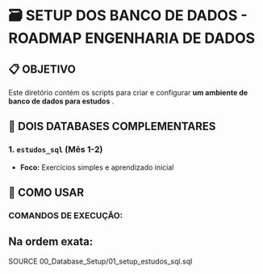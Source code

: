 # 🗃️ SETUP DOS BANCO DE DADOS - ROADMAP ENGENHARIA DE DADOS

## 📋 OBJETIVO
Este diretório contém os scripts para criar e configurar **um ambiente de banco de dados para estudos** .

## 🎯 DOIS DATABASES COMPLEMENTARES

### 1. `estudos_sql` (Mês 1-2)
- **Foco:** Exercícios simples e aprendizado inicial

## 🚀 COMO USAR

### **COMANDOS DE EXECUÇÃO:**

## Na ordem exata:
SOURCE 00_Database_Setup/01_setup_estudos_sql.sql
